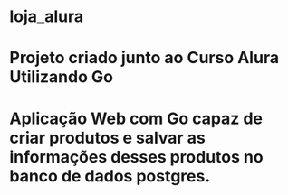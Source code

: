 # loja_alura
# Projeto criado junto ao Curso Alura Utilizando Go
# Aplicação Web com Go capaz de criar produtos e salvar as informações desses produtos no banco de dados postgres.
